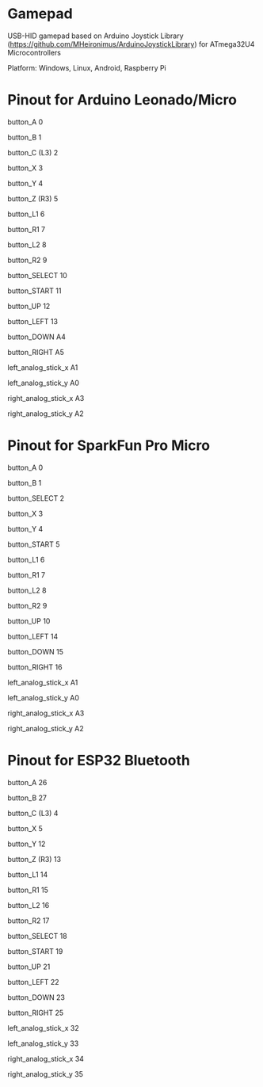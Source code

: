 # Gamepad
USB-HID gamepad based on Arduino Joystick Library (https://github.com/MHeironimus/ArduinoJoystickLibrary) for ATmega32U4 Microcontrollers

Platform: Windows, Linux, Android, Raspberry Pi

# Pinout for Arduino Leonado/Micro

button_A 0

button_B 1

button_C (L3) 2

button_X 3

button_Y 4

button_Z (R3) 5

button_L1 6

button_R1 7

button_L2 8

button_R2 9

button_SELECT 10

button_START 11

button_UP 12

button_LEFT 13

button_DOWN A4

button_RIGHT A5

left_analog_stick_x A1

left_analog_stick_y A0

right_analog_stick_x A3

right_analog_stick_y A2


# Pinout for SparkFun Pro Micro

button_A 0

button_B 1

button_SELECT 2

button_X 3

button_Y 4

button_START 5

button_L1 6

button_R1 7

button_L2 8

button_R2 9

button_UP 10

button_LEFT 14

button_DOWN 15

button_RIGHT 16

left_analog_stick_x A1

left_analog_stick_y A0

right_analog_stick_x A3

right_analog_stick_y A2

# Pinout for ESP32 Bluetooth

button_A 26

button_B 27

button_C (L3) 4

button_X 5

button_Y 12

button_Z (R3) 13

button_L1 14

button_R1 15

button_L2 16

button_R2 17

button_SELECT 18

button_START 19

button_UP 21

button_LEFT 22

button_DOWN 23

button_RIGHT 25

left_analog_stick_x 32

left_analog_stick_y 33

right_analog_stick_x 34

right_analog_stick_y 35

